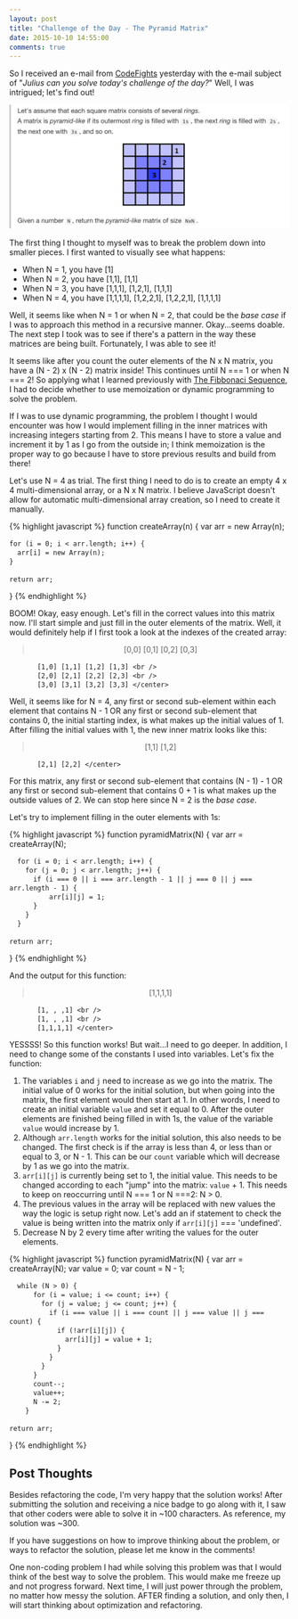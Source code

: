 ```yaml
---
layout: post
title: "Challenge of the Day - The Pyramid Matrix"
date: 2015-10-10 14:55:00
comments: true
---
```


So I received an e-mail from [CodeFights](https://codefights.com) yesterday with the e-mail subject of "*Julius can you solve today's challenge of the day?*" Well, I was intrigued; let's find out!

![alt text](/assets/img/challenge.png "Challenge of the Day")

The first thing I thought to myself was to break the problem down into smaller pieces. I first wanted to visually see what happens:

  * When N = 1, you have [1]
  * When N = 2, you have [1,1], [1,1]
  * When N = 3, you have [1,1,1], [1,2,1], [1,1,1]
  * When N = 4, you have [1,1,1,1], [1,2,2,1], [1,2,2,1], [1,1,1,1]

Well, it seems like when N = 1 or when N = 2, that could be the *base case* if I was to approach this method in a recursive manner. Okay...seems doable. The next step I took was to see if there's a pattern in the way these matrices are being built. Fortunately, I was able to see it!

It seems like after you count the outer elements of the N x N matrix, you have a (N - 2) x (N - 2) matrix inside! This continues until N === 1 or when N === 2! So applying what I learned previously with [The Fibbonaci Sequence](http://juliusjung.info/2015/07/03/fibonacci-sequence-a-new-perspective/), I had to decide whether to use memoization or dynamic programming to solve the problem. 

If I was to use dynamic programming, the problem I thought I would encounter was how I would implement filling in the inner matrices with increasing integers starting from 2. This means I have to store a value and increment it by 1 as I go from the outside in; I think memoization is the proper way to go because I have to store previous results and build from there!

Let's use N = 4 as trial. The first thing I need to do is to create an empty 4 x 4 multi-dimensional array, or a N x N matrix. I believe JavaScript doesn't allow for automatic multi-dimensional array creation, so I need to create it manually.

{% highlight javascript %}
  function createArray(n) {
    var arr = new Array(n);

    for (i = 0; i < arr.length; i++) {
      arr[i] = new Array(n);
    }

    return arr;
  }
{% endhighlight %}

BOOM! Okay, easy enough. Let's fill in the correct values into this matrix now. I'll start simple and just fill in the outer elements of the matrix. Well, it would definitely help if I first took a look at the indexes of the created array:

> <center> [0,0] [0,1] [0,2] [0,3] <br />
           [1,0] [1,1] [1,2] [1,3] <br />
           [2,0] [2,1] [2,2] [2,3] <br />
           [3,0] [3,1] [3,2] [3,3] </center>

Well, it seems like for N = 4, any first or second sub-element within each element that contains N - 1 OR any first or second sub-element that contains 0, the initial starting index, is what makes up the initial values of 1. After filling the initial values with 1, the new inner matrix looks like this:

> <center> [1,1] [1,2] <br />
           [2,1] [2,2] </center>

For this matrix, any first or second sub-element that contains (N - 1) - 1 OR any first or second sub-element that contains 0 + 1 is what makes up the outside values of 2. We can stop here since N = 2 is the *base case*.

Let's try to implement filling in the outer elements with 1s:

{% highlight javascript %}
  function pyramidMatrix(N) {
    var arr = createArray(N);
      
      for (i = 0; i < arr.length; i++) {
        for (j = 0; j < arr.length; j++) {
          if (i === 0 || i === arr.length - 1 || j === 0 || j === arr.length - 1) {
              arr[i][j] = 1;
          }
        }
      }

    return arr;
  }
{% endhighlight %}

And the output for this function:


> <center> [1,1,1,1] <br />
           [1, , ,1] <br />
           [1, , ,1] <br />
           [1,1,1,1] </center>

YESSSS! So this function works! But wait...I need to go deeper. In addition, I need to change some of the constants I used into variables. Let's fix the function:

  1. The variables ```i``` and ```j``` need to increase as we go into the matrix. The initial value of 0 works for the initial solution, but when going into the matrix, the first element would then start at 1. In other words, I need to create an initial variable ```value``` and set it equal to 0. After the outer elements are finished being filled in with 1s, the value of the variable ```value``` would increase by 1.
  2. Although ```arr.length``` works for the initial solution, this also needs to be changed. The first check is if the array is less than 4, or less than or equal to 3, or N - 1. This can be our ```count``` variable which will decrease by 1 as we go into the matrix.
  3. ```arr[i][j]``` is currently being set to 1, the initial value. This needs to be changed according to each "jump" into the matrix: ```value``` + 1. This needs to keep on reoccurring until N === 1 or N ===2: N > 0.
  4. The previous values in the array will be replaced with new values the way the logic is setup right now. Let's add an if statement to check the value is being written into the matrix only if ```arr[i][j]``` === 'undefined'.
  5. Decrease N by 2 every time after writing the values for the outer elements.

{% highlight javascript %}
  function pyramidMatrix(N) {
    var arr = createArray(N);
    var value = 0;
    var count = N - 1;
      
      while (N > 0) {
          for (i = value; i <= count; i++) {
            for (j = value; j <= count; j++) {
              if (i === value || i === count || j === value || j === count) {
                if (!arr[i][j]) {
                  arr[i][j] = value + 1;
                }
              }
            }
          }
          count--;
          value++;
          N -= 2;
        }

    return arr;
  }
{% endhighlight %}

## Post Thoughts

Besides refactoring the code, I'm very happy that the solution works! After submitting the solution and receiving a nice badge to go along with it, I saw that other coders were able to solve it in ~100 characters. As reference, my solution was ~300.

If you have suggestions on how to improve thinking about the problem, or ways to refactor the solution, please let me know in the comments!

One non-coding problem I had while solving this problem was that I would think of the best way to solve the problem. This would make me freeze up and not progress forward. Next time, I will just power through the problem, no matter how messy the solution. AFTER finding a solution, and only then, I will start thinking about optimization and refactoring.
